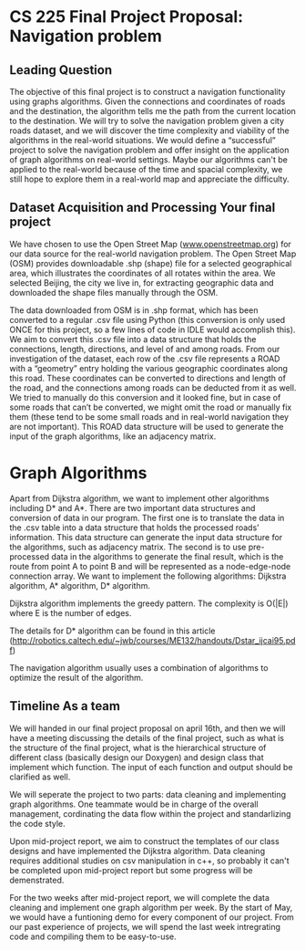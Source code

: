 # CS 225 Final Project Proposal: Navigation problem


## Leading Question

The objective of this final project is to construct a navigation functionality using graphs algorithms. Given the connections and coordinates of roads and the destination, the algorithm tells me the path from the current location to the destination. We will try to solve the navigation problem given a city roads dataset, and we will discover the time complexity and viability of the algorithms in the real-world situations. We would define a “successful” project to solve the navigation problem and offer insight on the application of graph algorithms on real-world settings. Maybe our algorithms can't be applied to the real-world because of the time and spacial complexity, we still hope to explore them in a real-world map and appreciate the difficulty.

## Dataset Acquisition and Processing Your final project

We have chosen to use the Open Street Map (www.openstreetmap.org) for our data source for the real-world navigation problem. The Open Street Map (OSM) provides downloadable .shp (shape) file for a selected geographical area, which illustrates the coordinates of all rotates within the area. We selected Beijing, the city we live in, for extracting geographic data and downloaded the shape files manually through the OSM. 

The data downloaded from OSM is in .shp format, which has been converted to a regular .csv file using Python (this conversion is only used ONCE for this project, so a few lines of code in IDLE would accomplish this). We aim to convert this .csv file into a data structure that holds the connections, length, directions, and level of and among roads. From our investigation of the dataset, each row of the .csv file represents a ROAD with a “geometry” entry holding the various geographic coordinates along this road. These coordinates can be converted to directions and length of the road, and the connections among roads can be deducted from it as well. We tried to manually do this conversion and it looked fine, but in case of some roads that can’t be converted, we might omit the road or manually fix them (these tend to be some small roads and in real-world navigation they are not important). This ROAD data structure will be used to generate the input of the graph algorithms, like an adjacency matrix.

# Graph Algorithms

Apart from Dijkstra algorithm, we want to implement other algorithms including D* and A*. There are two important data structures and conversion of data in our program. The first one is to translate the data in the .csv table into a data structure that holds the processed roads’ information. This data structure can generate the input data structure for the algorithms, such as adjacency matrix. The second is to use pre-processed data in the algorithms to generate the final result, which is the route from point A to point B and will be represented as a node-edge-node connection array. We want to implement the following algorithms: Dijkstra algorithm, A* algorithm, D* algorithm.

Dijkstra algorithm implements the greedy pattern. The complexity is O(|E|) where E is the number of edges.

The details for D* algorithm can be found in this article (http://robotics.caltech.edu/~jwb/courses/ME132/handouts/Dstar_ijcai95.pdf)

The navigation algorithm usually uses a combination of algorithms to optimize the result of the algorithm.


## Timeline As a team

We will handed in our final project proposal on april 16th, and then we will have a meeting discussing the details of the final project, such as what is the structure of the final project, what is the hierarchical structure of different class (basically design our Doxygen) and design class that implement which function. The input of each function and output should be clarified as well.

We will seperate the project to two parts: data cleaning and implementing graph algorithms. One teammate would be in charge of the overall management, cordinating the data flow within the project and standarlizing the code style. 

Upon mid-project report, we aim to construct the templates of our class designs and have implemented the Dijkstra algorithm. Data cleaning requires additional studies on csv manipulation in c++, so probably it can't be completed upon mid-project report but some progress will be demenstrated.

For the two weeks after mid-project report, we will complete the data cleaning and implement one graph algorithm per week. By the start of May, we would have a funtioning demo for every component of our project. From our past experience of projects, we will spend the last week intregrating code and compiling them to be easy-to-use. 


